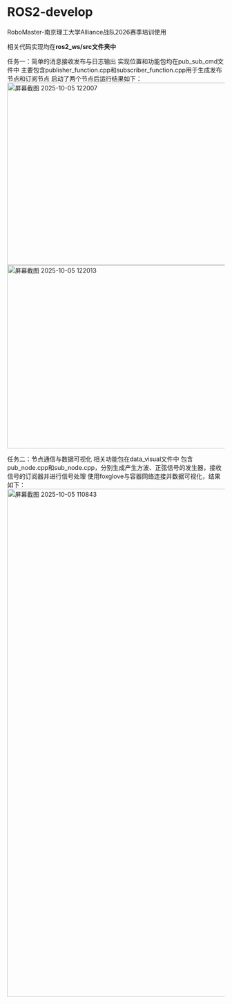# ROS2-develop

RoboMaster-南京理工大学Alliance战队2026赛季培训使用

相关代码实现均在**ros2_ws/src文件夹中**

任务一：简单的消息接收发布与日志输出
实现位置和功能包均在pub_sub_cmd文件中
主要包含publisher_function.cpp和subscriber_function.cpp用于生成发布节点和订阅节点
启动了两个节点后运行结果如下：
<img width="1345" height="423" alt="屏幕截图 2025-10-05 122007" src="https://github.com/user-attachments/assets/c0ba6f60-15b5-4a23-950e-64c32124443c" />
<img width="1340" height="425" alt="屏幕截图 2025-10-05 122013" src="https://github.com/user-attachments/assets/59f3c86f-c9af-4c4a-816e-0303ae7d1311" />



任务二：节点通信与数据可视化
相关功能包在data_visual文件中
包含pub_node.cpp和sub_node.cpp，分别生成产生方波、正弦信号的发生器，接收信号的订阅器并进行信号处理
使用foxglove与容器网络连接并数据可视化，结果如下：
<img width="1795" height="1178" alt="屏幕截图 2025-10-05 110843" src="https://github.com/user-attachments/assets/e9d80dc6-31e3-48fb-8903-b2408a47edf0" />

